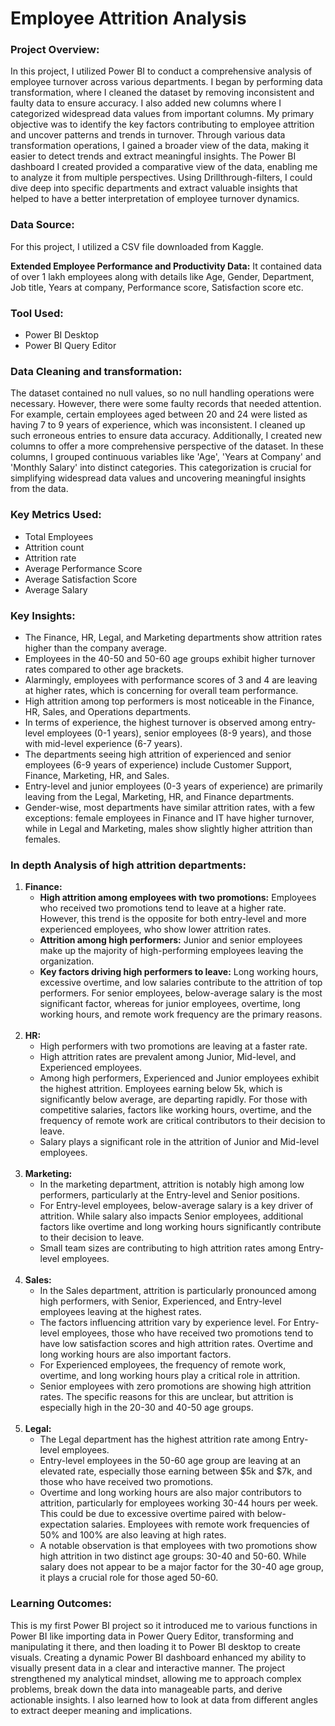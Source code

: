 <h1>Employee Attrition Analysis</h1>
<h3>Project Overview:</h3>
<p>In this project, I utilized Power BI to conduct a comprehensive analysis of employee turnover across various departments. I began by performing data transformation, where I cleaned the dataset by removing inconsistent and faulty data to ensure accuracy. I also added new columns where I categorized widespread data values from important columns.
My primary objective was to identify the key factors contributing to employee attrition and uncover patterns and trends in turnover. Through various data transformation operations, I gained a broader view of the data, making it easier to detect trends and extract meaningful insights.
The Power BI dashboard I created provided a comparative view of the data, enabling me to analyze it from multiple perspectives. Using Drillthrough-filters, I could dive deep into specific departments and extract valuable insights that helped to have a better interpretation of employee turnover dynamics.
</p>
<h3>Data Source:</h3>
<p>For this project, I utilized a CSV file downloaded from Kaggle.</p>
<p><b>Extended Employee Performance and Productivity Data:</b> It contained data of over 1 lakh employees along with details like Age, Gender, Department, Job title, Years at company, Performance score, Satisfaction score etc.</p>
<h3>Tool Used:</h3>
<ul>
  <li>Power BI Desktop</li>
  <li>Power BI Query Editor</li>
</ul>
<h3>Data Cleaning and transformation:</h3>
<p>The dataset contained no null values, so no null handling operations were necessary. However, there were some faulty records that needed attention. For example, certain employees aged between 20 and 24 were listed as having 7 to 9 years of experience, which was inconsistent. I cleaned up such erroneous entries to ensure data accuracy.
Additionally, I created new columns to offer a more comprehensive perspective of the dataset. In these columns, I grouped continuous variables like 'Age', 'Years at Company' and 'Monthly Salary' into distinct categories. This categorization is crucial for simplifying widespread data values and uncovering meaningful insights from the data.
</p>
<h3>Key Metrics Used:</h3>
<ul>
  <li>Total Employees</li>
  <li>Attrition count</li>
  <li>Attrition rate</li>
  <li>Average Performance Score</li>
  <li>Average Satisfaction Score</li>
  <li>Average Salary</li>
</ul>
<h3>Key Insights:</h3>
<ul>
  <li>The Finance, HR, Legal, and Marketing departments show attrition rates higher than the company average.</li>
  <li>Employees in the 40-50 and 50-60 age groups exhibit higher turnover rates compared to other age brackets.</li>
  <li>Alarmingly, employees with performance scores of 3 and 4 are leaving at higher rates, which is concerning for overall team performance.</li>
  <li>High attrition among top performers is most noticeable in the Finance, HR, Sales, and Operations departments.</li>
  <li>In terms of experience, the highest turnover is observed among entry-level employees (0-1 years), senior employees (8-9 years), and those with mid-level experience (6-7 years).</li>
  <li>The departments seeing high attrition of experienced and senior employees (6-9 years of experience) include Customer Support, Finance, Marketing, HR, and Sales.</li>
  <li>Entry-level and junior employees (0-3 years of experience) are primarily leaving from the Legal, Marketing, HR, and Finance departments.</li>
  <li>Gender-wise, most departments have similar attrition rates, with a few exceptions: female employees in Finance and IT have higher turnover, while in Legal and Marketing, males show slightly higher attrition than females.</li>
</ul>
<h3>In depth Analysis of high attrition departments:</h3>
<ol>
  <li>
    <b>Finance:</b>
    <ul>
      <li><b>High attrition among employees with two promotions:</b> Employees who received two promotions tend to leave at a higher rate. However, this trend is the opposite for both entry-level and more experienced employees, who show lower attrition rates.</li>
      <li><b>Attrition among high performers:</b> Junior and senior employees make up the majority of high-performing employees leaving the organization.</li>
      <li><b>Key factors driving high performers to leave:</b> Long working hours, excessive overtime, and low salaries contribute to the attrition of top performers. For senior employees, below-average salary is the most significant factor, whereas for junior employees, overtime, long working hours, and remote work frequency are the primary reasons.</li>
    </ul>
  </li><br/>
  <li>
    <b>HR:</b>
    <ul>
      <li>High performers with two promotions are leaving at a faster rate.</li>
      <li>High attrition rates are prevalent among Junior, Mid-level, and Experienced employees.</li>
      <li>Among high performers, Experienced and Junior employees exhibit the highest attrition. Employees earning below 5k, which is significantly below average, are departing rapidly. For those with competitive salaries, factors like working hours, overtime, and the frequency of remote work are critical contributors to their decision to leave.</li>
      <li>Salary plays a significant role in the attrition of Junior and Mid-level employees.</li>
    </ul>
  </li><br/>
  <li>
    <b>Marketing:</b>
    <ul>
      <li>In the marketing department, attrition is notably high among low performers, particularly at the Entry-level and Senior positions.</li>
      <li>For Entry-level employees, below-average salary is a key driver of attrition. While salary also impacts Senior employees, additional factors like overtime and long working hours significantly contribute to their decision to leave.</li>
      <li>Small team sizes are contributing to high attrition rates among Entry-level employees.</li>
    </ul>
  </li><br/>
  <li>
    <b>Sales:</b>
    <ul>
      <li>In the Sales department, attrition is particularly pronounced among high performers, with Senior, Experienced, and Entry-level employees leaving at the highest rates.</li>
      <li>The factors influencing attrition vary by experience level. For Entry-level employees, those who have received two promotions tend to have low satisfaction scores and high attrition rates. Overtime and long working hours are also important factors.</li>
      <li>For Experienced employees, the frequency of remote work, overtime, and long working hours play a critical role in attrition.</li>
      <li>Senior employees with zero promotions are showing high attrition rates. The specific reasons for this are unclear, but attrition is especially high in the 20-30 and 40-50 age groups.</li>
    </ul>
  </li><br/>
  <li>
    <b>Legal:</b>
    <ul>
      <li>The Legal department has the highest attrition rate among Entry-level employees.</li>
      <li>Entry-level employees in the 50-60 age group are leaving at an elevated rate, especially those earning between $5k and $7k, and those who have received two promotions.</li>
      <li>Overtime and long working hours are also major contributors to attrition, particularly for employees working 30-44 hours per week. This could be due to excessive overtime paired with below-expectation salaries. Employees with remote work frequencies of 50% and 100% are also leaving at high rates.</li>
      <li>A notable observation is that employees with two promotions show high attrition in two distinct age groups: 30-40 and 50-60. While salary does not appear to be a major factor for the 30-40 age group, it plays a crucial role for those aged 50-60.</li>
    </ul>
  </li>
</ol>
<h3>Learning Outcomes:</h3>
<p>This is my first Power BI project so it introduced me to various functions in Power BI like importing data in Power Query Editor, transforming and manipulating it there, and then loading it to Power BI desktop to create visuals. Creating a dynamic Power BI dashboard enhanced my ability to visually present data in a clear and interactive manner.
The project strengthened my analytical mindset, allowing me to approach complex problems, break down the data into manageable parts, and derive actionable insights. I also learned how to look at data from different angles to extract deeper meaning and implications.
</p>













